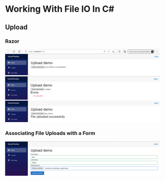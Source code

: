 # Working With File IO In C#


## Upload

### Razor

<img src="/pictures/upload.png" title="upload"  width="800">
<img src="/pictures/upload2.png" title="upload"  width="800">
<img src="/pictures/upload3.png" title="upload"  width="800">

### Associating File Uploads with a Form 

<img src="/pictures/form.png" title="form"  width="800">
